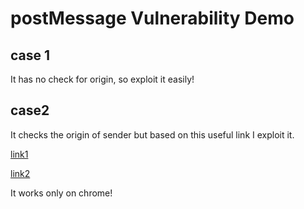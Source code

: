 # postMessage Vulnerability Demo

## case 1
It has no check for origin, so exploit it easily!

## case2
It checks the origin of sender but based on this useful link I exploit it.

[link1](https://book.hacktricks.xyz/pentesting-web/postmessage-vulnerabilities#bypassing-e.origin-window.origin)

[link2](https://book.hacktricks.xyz/pentesting-web/postmessage-vulnerabilities/bypassing-sop-with-iframes-1#challenge-solution)

It works only on chrome!
